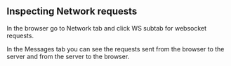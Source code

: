 ## Inspecting Network requests

In the browser go to Network tab and click WS subtab for websocket requests.

In the Messages tab you can see the requests sent from the browser to the server and from the server to the browser.
